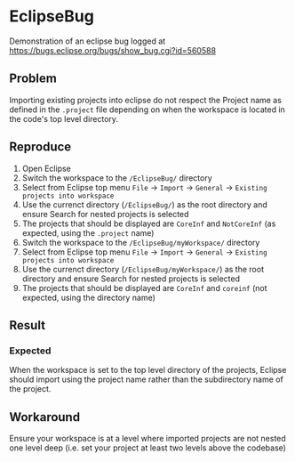 # EclipseBug
Demonstration of an eclipse bug logged at https://bugs.eclipse.org/bugs/show_bug.cgi?id=560588

## Problem

Importing existing projects into eclipse do not respect the Project name as defined in the `.project` file depending on when the workspace is located in the code's top level directory.

## Reproduce

1. Open Eclipse
2. Switch the workspace to the `/EclipseBug/` directory
3. Select from Eclipse top menu `File` -> `Import` -> `General` -> `Existing projects into workspace`
4. Use the currenct directory (`/EclipseBug/`) as the root directory and ensure Search for nested projects is selected
5. The projects that should be displayed are `CoreInf` and `NotCoreInf` (as expected, using the `.project` name)
6. Switch the workspace to the `/EclipseBug/myWorkspace/` directory
7. Select from Eclipse top menu `File` -> `Import` -> `General` -> `Existing projects into workspace`
8. Use the currenct directory (`/EclipseBug/myWorkspace/`) as the root directory and ensure Search for nested projects is selected
9. The projects that should be displayed are `CoreInf` and `coreinf` (not expected, using the directory name)

## Result

### Expected 
When the workspace is set to the top level directory of the projects, Eclipse should import using the project name rather than the subdirectory name of the project.

## Workaround
Ensure your workspace is at a level where imported projects are not nested one level deep (i.e. set your project at least two levels above the codebase)
